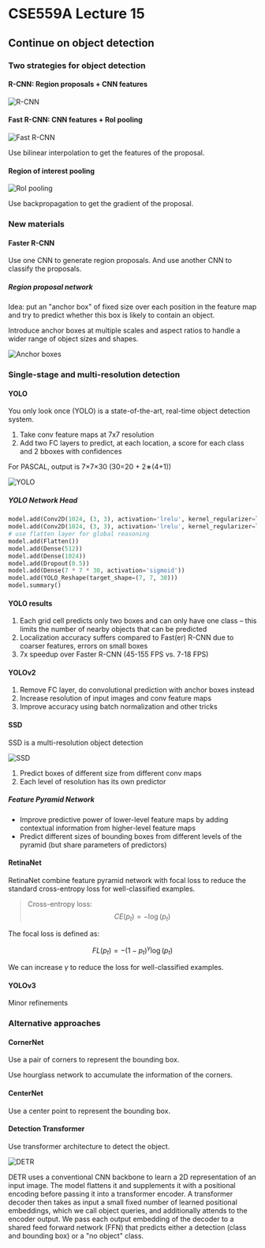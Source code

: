 # CSE559A Lecture 15

## Continue on object detection

### Two strategies for object detection

#### R-CNN: Region proposals + CNN features

![R-CNN](https://notenextra.trance-0.com/CSE559A/R-CNN.png)

#### Fast R-CNN: CNN features + RoI pooling

![Fast R-CNN](https://notenextra.trance-0.com/CSE559A/Fast-R-CNN.png)

Use bilinear interpolation to get the features of the proposal.

#### Region of interest pooling

![RoI pooling](https://notenextra.trance-0.com/CSE559A/RoI-pooling.png)

Use backpropagation to get the gradient of the proposal.

### New materials

#### Faster R-CNN

Use one CNN to generate region proposals. And use another CNN to classify the proposals.

##### Region proposal network

Idea: put an "anchor box" of fixed size over each position in the feature map and try to predict whether this box is likely to contain an object.

Introduce anchor boxes at multiple scales and aspect ratios to handle a wider range of object sizes and shapes.

![Anchor boxes](https://notenextra.trance-0.com/CSE559A/Anchor-boxes.png)

### Single-stage and multi-resolution detection

#### YOLO

You only look once (YOLO) is a state-of-the-art, real-time object detection system.

1. Take conv feature maps at 7x7 resolution
2. Add two FC layers to predict, at each location, a score for each class and 2 bboxes with confidences

For PASCAL, output is 7×7×30 (30=20 + 2∗(4+1))

![YOLO](https://notenextra.trance-0.com/CSE559A/YOLO.png)

##### YOLO Network Head

```python
model.add(Conv2D(1024, (3, 3), activation='lrelu', kernel_regularizer=l2(0.0005)))
model.add(Conv2D(1024, (3, 3), activation='lrelu', kernel_regularizer=l2(0.0005)))
# use flatten layer for global reasoning
model.add(Flatten())
model.add(Dense(512))
model.add(Dense(1024))
model.add(Dropout(0.5))
model.add(Dense(7 * 7 * 30, activation='sigmoid'))
model.add(YOLO_Reshape(target_shape=(7, 7, 30)))
model.summary()
```

#### YOLO results

1. Each grid cell predicts only two boxes and can only have one class – this limits the number of nearby objects that can be predicted
2. Localization accuracy suffers compared to Fast(er) R-CNN due to coarser features, errors on small boxes
3. 7x speedup over Faster R-CNN (45-155 FPS vs. 7-18 FPS)

#### YOLOv2

1. Remove FC layer, do convolutional prediction with anchor boxes instead
2. Increase resolution of input images and conv feature maps
3. Improve accuracy using batch normalization and other tricks

#### SSD

SSD is a multi-resolution object detection

![SSD](https://notenextra.trance-0.com/CSE559A/SSD.png)

1. Predict boxes of different size from different conv maps
2. Each level of resolution has its own predictor

##### Feature Pyramid Network

- Improve predictive power of lower-level feature maps by adding contextual information from higher-level feature maps
- Predict different sizes of bounding boxes from different levels of the pyramid (but share parameters of predictors)

#### RetinaNet

RetinaNet combine feature pyramid network with focal loss to reduce the standard cross-entropy loss for well-classified examples.

> Cross-entropy loss:
> $$CE(p_t) = - \log(p_t)$$

The focal loss is defined as:

$$
FL(p_t) = - (1 - p_t)^{\gamma} \log(p_t)
$$

We can increase $\gamma$ to reduce the loss for well-classified examples.

#### YOLOv3

Minor refinements

### Alternative approaches

#### CornerNet

Use a pair of corners to represent the bounding box.

Use hourglass network to accumulate the information of the corners.

#### CenterNet

Use a center point to represent the bounding box.

#### Detection Transformer

Use transformer architecture to detect the object.

![DETR](https://notenextra.trance-0.com/CSE559A/DETR.png)

DETR uses a conventional CNN backbone to learn a 2D representation of an input image. The model flattens it and supplements it with a positional encoding before passing it into a transformer encoder. A transformer decoder then takes as input a small fixed number of learned positional embeddings, which we call object queries, and additionally attends to the encoder output. We pass each output embedding of the decoder to a shared feed forward network (FFN) that predicts either a detection (class and bounding box) or a "no object" class.

